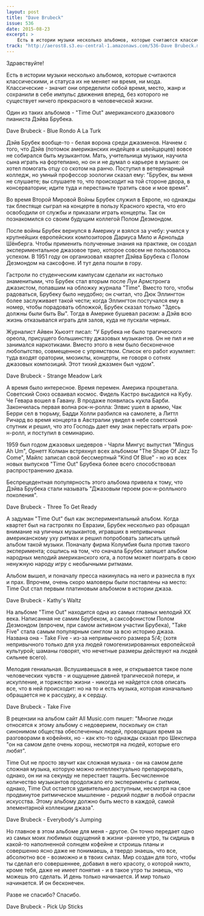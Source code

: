 ```yaml
---
layout: post
title: "Dave Brubeck"
issue: 536
date: 2015-08-23
excerpt: >
    Есть в истории музыки несколько альбомов, которые считаются классическими, и статуса их не меняет ни время, ни мода. Классические - значит они определили собой время, место, жанр и сохранили в себе импульс движения вперед, без которого не существует ничего прекрасного в человеческой жизни.
track: "http://aerost8.s3.eu-central-1.amazonaws.com/536-Dave Brubeck.mp3"
---
```


Здравствуйте!

Есть в истории музыки несколько альбомов, которые считаются классическими, и статуса их не меняет ни время, ни мода. Классические - значит они определили собой время, место, жанр и сохранили в себе импульс движения вперед, без которого не существует ничего прекрасного в человеческой жизни.

Один из таких альбомов - "Time Out" американского джазового пианиста Дэйва Брубека.

Dave Brubeck - Blue Rondo A La Turk

Дэйв Брубек вообще-то - белая ворона среди джазменов. Начнем с того, что Дэйв (потомок американских индейцев и швейцарцев) вовсе не собирался быть музыкантом. Мать, учительница музыки, научила сына играть на фортепиано, но он и не думал о карьере в музыке: он хотел помогать отцу со скотом на ранчо. Поступил в ветеринарный колледж, но умный профессор зоологии сказал ему: "Брубек, вы меня не слушаете; вы слушаете то, что происходит на той стороне двора, в консерватории; идите туда и перестаньте тратить свое и мое время".

Во время Второй Мировой Войны Брубек служил в Европе, но однажды так блестяще сыграл на концерте в пользу Красного креста, что его освободили от службы и приказали играть концерты. Так он познакомился со своим будущим коллегой Полом Дезмондом.

После войны Брубек вернулся в Америку и взялся за учебу: учился у крупнейших европейских композиторов Дариуса Мило и Арнольда Шёнберга. Чтобы применить полученные знания на практике, он создал экспериментальное джазовое трио, которое совсем не пользовалось успехом. В 1951 году он организовал квартет Дэйва Брубека с Полом Дезмондом на саксофоне. И тут дела пошли в гору.

Гастроли по студенческим кампусам сделали их настолько знаменитыми, что Брубек стал вторым после Луи Армстронга джазистом, попавшим на обложку журнала "Time". Вместо того, чтобы радоваться, Брубеку было неудобно; он считал, что Дюк Эллингтон более заслуживает такой чести; когда Эллингтон постучался ему в номер, чтобы порадовать обложкой, Брубек сказал только "Здесь должны были быть Вы". Тогда в Америке бушевал расизм: а Дэйв всю жизнь отказывался играть для залов, куда не пускали черных.

Журналист Айвен Хьюэтт писал: "У Брубека не было трагического ореола, присущего большинству джазовых музыкантов. Он не пил и не занимался наркотиками. Вместо этого в нем было бесконечное любопытство, совмещенное с упрямством. Список его работ изумляет: туда входят оратории, мюзиклы, концерты, не говоря о сотнях джазовых композиций. Этот тихий джазмен был чудом".

Dave Brubeck - Strange Meadow Lark

А время было интересное. Время перемен. Америка процветала. Советский Союз осваивал космос. Фидель Кастро высадился на Кубу. Че Гевара вошел в Гавану. В продаже появилась кукла Барби. Закончилась первая волна рок-н-ролла: Элвис ушел в армию, Чак Берри сел в тюрьму, Бадди Холли разбился на самолете, а Литтл Ричард во время концерта в Австралии увидел в небе советский спутник и решил, что это Господь дает ему знак перестать играть рок-н-ролл, и поступил в семинарию.

1959 был годом джазовых шедевров - Чарли Мингус выпустил "Mingus Ah Um", Орнетт Колман встряхнул всех альбомом "The Shape Of Jazz To Come", Майлс записал свой бессмертный "Kind Of Blue" - но из всех новых выпусков "Time Out" Брубека более всего способствовал распространению джаза.

Беспрецедентная популярность этого альбома привела к тому, что Дэйва Брубека стали называть "Джазовым героем рок-н-ролльного поколения".

Dave Brubeck - Three To Get Ready

А задуман "Time Out" был как экспериментальный альбом. Когда квартет был на гастролях по Евразии, Брубек несколько раз обращал внимание на уличных музыкантов, игравших в непривычных американскому уху ритмах и решил попробовать записать целый альбом такой музыки. Поначалу фирма Колумбия была против такого эксперимента; сошлись на том, что сначала Брубек запишет альбом народных мелодий американского юга, а потом может поиграть в свою ненужную народу игру с необычными ритмами.

Альбом вышел, и поначалу пресса накинулась на него и разнесла в пух и прах. Впрочем, очень скоро маловеры были поставлены на место: Time Out стал первым платиновым альбомом в истории джаза.

Dave Brubeck - Kathy's Waltz

На альбоме "Time Out" находится одна из самых главных мелодий XX века. Написанная не самим Брубеком, а саксофонистом Полом Дезмондом (впрочем, при самом активном участии Брубека), "Take Five" стала самым популярным синглом за всю историю джаза. Названа она - Take Five - из-за непривычного размера 5/4; (хотя непривычного только для уха людей гомогенизированных европейской культурой; шаманы говорят, что нечетные размеры действуют на людей сильнее всего).

Мелодия гениальная. Вслушиваешься в нее, и открывается такое поле человеческих чувств - и ощущение давней трагической потери, и искупление, и торжество жизни - никогда не найдется слов описать все, что в ней происходит: но на то и есть музыка, которая изначально обращается не к рассудку, а к сердцу.

Dave Brubeck - Take Five

В рецензии на альбом сайт All Music.com пишет: "Многие люди относятся к этому альбому с недоверием, поскольку он стал синонимом общества обеспеченных людей, проводящих время за разговорами в кофейнях, но - как кто-то однажды сказал про Шекспира "он на самом деле очень хорош, несмотря на людей, которые его любят".

Time Out не просто звучит как сложная музыка - он на самом деле сложная музыка, которую можно интеллектуально препарировать, однако, он ни на секунду не перестает тащить. Бесчисленное количество музыкантов продолжало его эксперименты с ритмом, однако, Time Out остается удивительно доступным, несмотря на свое продвинутое ритмическое мышление - редкий подвиг в любой отрасли искусства. Этому альбому должно быть место в каждой, самой элементарной коллекции джаза".

Dave Brubeck - Everybody's Jumping

Но главное в этом альбоме для меня - другое. Он точно передает одно из самых моих любимых ощущений в жизни -раннее утро, ты сидишь в какой-то наполненной солнцем кофейне и строишь планы и совершенно ясно даже не понимаешь, а твердо знаешь, что все, абсолютно все - возможно и в твоих силах. Мир создан для того, чтобы ты сделал его совершеннее, добавил в него красоту, о которой никто, кроме тебя, даже не имеет понятия - и в такое утро ты знаешь, что можешь это сделать. И день только начинается. И мир только начинается. И он бесконечен.

Разве не спасибо? Спасибо.

Dave Brubeck - Pick Up Sticks
